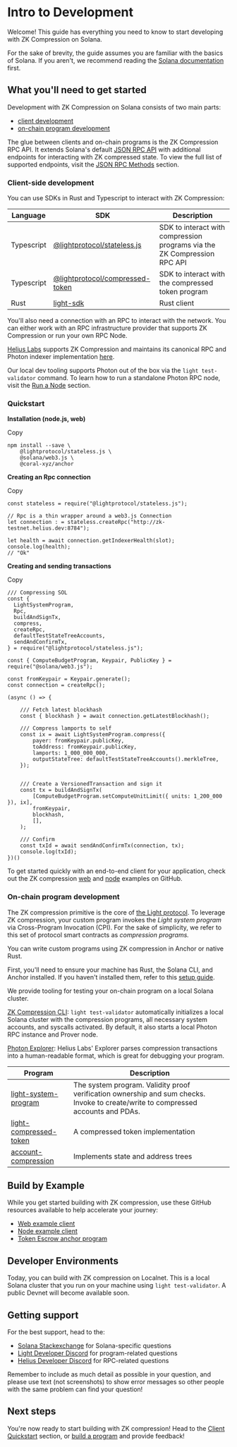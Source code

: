 # Intro to Development

Welcome! This guide has everything you need to know to start developing with ZK Compression on Solana.

For the sake of brevity, the guide assumes you are familiar with the basics of Solana. If you aren't, we recommend reading the [Solana documentation](https://solana.com/docs/intro/dev) first.

## What you'll need to get started <a href="#what-youll-need-to-get-started" id="what-youll-need-to-get-started"></a>

Development with ZK Compression on Solana consists of two main parts:

* [client development](https://www.zkcompression.com/introduction/intro-to-development#client-side-development)
* [on-chain program development](https://www.zkcompression.com/introduction/intro-to-development#on-chain-program-development)

The glue between clients and on-chain programs is the ZK Compression RPC API. It extends Solana's default [JSON RPC API](https://solana.com/docs/rpc) with additional endpoints for interacting with ZK compressed state. To view the full list of supported endpoints, visit the [JSON RPC Methods](https://www.zkcompression.com/introduction/json-rpc-methods) section.

### Client-side development <a href="#client-side-development" id="client-side-development"></a>

You can use SDKs in Rust and Typescript to interact with ZK Compression:

| Language   | SDK                                                                                                              | Description                                                              |
| ---------- | ---------------------------------------------------------------------------------------------------------------- | ------------------------------------------------------------------------ |
| Typescript | [@lightprotocol/stateless.js](https://github.com/Lightprotocol/light-protocol/tree/main/js/stateless.js)         | SDK to interact with compression programs via the ZK Compression RPC API |
| Typescript | [@lightprotocol/compressed-token](https://github.com/Lightprotocol/light-protocol/tree/main/js/compressed-token) | SDK to interact with the compressed token program                        |
| Rust       | [light-sdk](https://github.com/Lightprotocol/light-protocol/tree/main/programs/compressed-pda/src/sdk)           | Rust client                                                              |

You'll also need a connection with an RPC to interact with the network. You can either work with an RPC infrastructure provider that supports ZK Compression or run your own RPC Node.

[Helius Labs](https://github.com/helius-labs) supports ZK Compression and maintains its canonical RPC and Photon indexer implementation [here](https://github.com/helius-labs/photon).

Our local dev tooling supports Photon out of the box via the `light test-validator` command. To learn how to run a standalone Photon RPC node, visit the [Run a Node](https://www.zkcompression.com/node-operators/run-a-node#photon-indexer-node) section.

### Quickstart <a href="#quickstart" id="quickstart"></a>

**Installation (node.js, web)**

Copy

```
npm install --save \
    @lightprotocol/stateless.js \
    @solana/web3.js \
    @coral-xyz/anchor
```

**Creating an Rpc connection**

Copy

```
const stateless = require("@lightprotocol/stateless.js");

// Rpc is a thin wrapper around a web3.js Connection
let connection : = stateless.createRpc("http://zk-testnet.helius.dev:8784");
 
let health = await connection.getIndexerHealth(slot);
console.log(health);
// "Ok"
```

**Creating and sending transactions**

Copy

```
/// Compressing SOL
const {
  LightSystemProgram,
  Rpc,
  buildAndSignTx,
  compress,
  createRpc,
  defaultTestStateTreeAccounts,
  sendAndConfirmTx,
} = require("@lightprotocol/stateless.js");

const { ComputeBudgetProgram, Keypair, PublicKey } = require("@solana/web3.js");

const fromKeypair = Keypair.generate();
const connection = createRpc();

(async () => {

    /// Fetch latest blockhash
    const { blockhash } = await connection.getLatestBlockhash();

    /// Compress lamports to self
    const ix = await LightSystemProgram.compress({
        payer: fromKeypair.publicKey,
        toAddress: fromKeypair.publicKey,
        lamports: 1_000_000_000,
        outputStateTree: defaultTestStateTreeAccounts().merkleTree, 
    });

    
    /// Create a VersionedTransaction and sign it
    const tx = buildAndSignTx(
        [ComputeBudgetProgram.setComputeUnitLimit({ units: 1_200_000 }), ix],
        fromKeypair,
        blockhash,
        [],
    );
    
    /// Confirm 
    const txId = await sendAndConfirmTx(connection, tx);
    console.log(txId);
})()
```

To get started quickly with an end-to-end client for your application, check out the ZK compression [web](https://github.com/Lightprotocol/example-web-client) and [node](https://github.com/Lightprotocol/example-nodejs-client) examples on GitHub.

### On-chain program development <a href="#on-chain-program-development" id="on-chain-program-development"></a>

The ZK compression primitive is the core of [the Light protocol](https://github.com/Lightprotocol). To leverage ZK compression, your custom program invokes the _Light system program_ via Cross-Program Invocation (CPI). For the sake of simplicity, we refer to this set of protocol smart contracts as _compression programs._

You can write custom programs using ZK compression in Anchor or native Rust.

First, you'll need to ensure your machine has Rust, the Solana CLI, and Anchor installed. If you haven't installed them, refer to this [setup guide](https://solana.com/developers/guides/getstarted/setup-local-development).

We provide tooling for testing your on-chain program on a local Solana cluster.

[ZK Compression CLI](https://github.com/Lightprotocol/light-protocol/blob/main/cli/README.md): `light test-validator` automatically initializes a local Solana cluster with the compression programs, all necessary system accounts, and syscalls activated. By default, it also starts a local Photon RPC instance and Prover node.

[Photon Explorer](https://photon.helius.xyz/): Helius Labs' Explorer parses compression transactions into a human-readable format, which is great for debugging your program.

| Program                                                                                                       | Description                                                                                                                       |
| ------------------------------------------------------------------------------------------------------------- | --------------------------------------------------------------------------------------------------------------------------------- |
| [light-system-program](https://github.com/Lightprotocol/light-protocol/tree/main/programs/system)             | The system program. Validity proof verification ownership and sum checks. Invoke to create/write to compressed accounts and PDAs. |
| [light-compressed-token](https://crates.io/crates/light-compressed-token)                                     | A compressed token implementation                                                                                                 |
| [account-compression](https://github.com/Lightprotocol/light-protocol/tree/main/programs/account-compression) | Implements state and address trees                                                                                                |

## Build by Example <a href="#build-by-example" id="build-by-example"></a>

While you get started building with ZK compression, use these GitHub resources available to help accelerate your journey:

* [Web example client](https://github.com/Lightprotocol/example-web-client)
* [Node example client](https://github.com/Lightprotocol/example-nodejs-client)
* [Token Escrow anchor program](https://github.com/Lightprotocol/light-protocol/tree/main/examples/token-escrow)

## Developer Environments <a href="#developer-environments" id="developer-environments"></a>

Today, you can build with ZK compression on Localnet. This is a local Solana cluster that you run on your machine using `light test-validator`. A public Devnet will become available soon.

## Getting support <a href="#getting-support" id="getting-support"></a>

For the best support, head to the:

* [Solana Stackexchange](https://solana.stackexchange.com/) for Solana-specific questions
* [Light Developer Discord](https://discord.gg/CYvjBgzRFP) for program-related questions
* [Helius Developer Discord](https://discord.gg/Uzzf6a7zKr) for RPC-related questions

Remember to include as much detail as possible in your question, and please use text (not screenshots) to show error messages so other people with the same problem can find your question!

## Next steps <a href="#next-steps" id="next-steps"></a>

You're now ready to start building with ZK compression! Head to the [Client Quickstart](https://www.zkcompression.com/developers/typescript-client) section, or [build ](https://www.zkcompression.com/introduction/intro-to-development#build-by-example)[a program](https://www.zkcompression.com/introduction/intro-to-development#build-by-example) and provide feedback!
